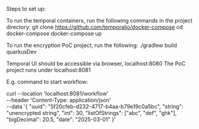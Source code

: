 Steps to set up:

To run the temporal containers, run the following commands in the project directory:
git clone https://github.com/temporalio/docker-compose
cd docker-compose
docker-compose up

To run the encryption PoC project, run the following:
./gradlew build quarkusDev

Temporal UI should be accessible via browser, localhost:8080
The PoC project runs under localhost:8081

E.g. command to start workflow:

curl --location 'localhost:8081/workflow' \
--header 'Content-Type: application/json' \
--data '{
    "uuid": "5f20cfeb-d232-4717-b4aa-b79e19c0a5bc",
    "string": "unencrypted string",
    "int": 30,
    "listOfStrings": ["abc", "def", "ghk"],
    "bigDecimal": 20.5,
    "date": "2025-03-01"
}'

